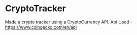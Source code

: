 # CryptoTracker
Made a crypto tracker using a CryptoCurrency API.
Api Used - https://www.coingecko.com/en/api
